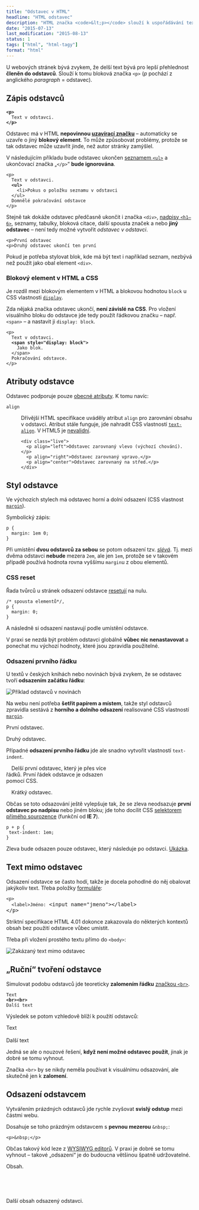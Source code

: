 ```yaml
---
title: "Odstavec v HTML"
headline: "HTML odstavec"
description: "HTML značka <code>&lt;p></code> slouží k uspořádávání textu do odstavců."
date: "2015-07-13"
last_modification: "2015-08-13"
status: 1
tags: ["html", "html-tagy"]
format: "html"
---
```


<p>U webových stránek bývá zvykem, že delší text bývá pro lepší přehlednost <b>členěn do odstavců</b>. Slouží k tomu bloková značka <code>&lt;p></code> (<i>p</i> pochází z anglického <i lang="en">paragraph</i> = odstavec).</p>



<h2 id="zapis">Zápis odstavců</h2>

<pre><code><b>&lt;p></b>
  Text v odstavci.
<b>&lt;/p></b></code></pre>




<p>Odstavec má v HTML <b>nepovinnou <a href="/html-znacky#koncova-volitelna">uzavírací značku</a></b> – automaticky se uzavře o jiný <b>blokový element</b>. To může způsobovat problémy, protože se tak odstavec může uzavřít jinde, než autor stránky zamýšlel.</p>

<p>V následujícím příkladu bude odstavec ukončen <a href="/seznamy#ul">seznamem <code>&lt;ul></code></a> a ukončovací značka „<code>&lt;/p></code>“ <b>bude ignorována</b>.</p>

<pre><code>&lt;p>
  Text v odstavci.
  <b>&lt;ul></b>
    &lt;li>Pokus o položku seznamu v odstavci
  &lt;/ul>
  Domnělé pokračování odstavce
&lt;/p></code></pre>








<p>Stejně tak dokáže odstavec předčasně ukončit i značka <code>&lt;div></code>, <a href="/nadpisy">nadpisy <code>&lt;h1–6></code></a>, seznamy, tabulky, bloková citace, další spousta značek a nebo <b>jiný odstavec</b> – není tedy možné vytvořit <i>odstavec v odstavci</i>.</p>

<pre><code>&lt;p>První odstavec
&lt;p>Druhý odstavec ukončí ten první</code></pre>



<p>Pokud je potřeba stylovat blok, kde má být text i například seznam, nezbývá než použít jako obal element <code>&lt;div></code>.</p>


<h3 id="blokovy">Blokový element v HTML a CSS</h3>

<p>Je rozdíl mezi blokovým elementem v HTML a blokovou hodnotou <code>block</code> u CSS vlastnosti <a href="/display"><code>display</code></a>.</p>

<p>Zda nějaká značka odstavec ukončí, <b>není závislé na CSS</b>. Pro vložení visuálního bloku do odstavce jde tedy použít řádkovou značku – např. <code>&lt;span></code> – a nastavit ji <code>display: block</code>.</p>


<pre><code>&lt;p>
  Text v odstavci.
  <b>&lt;span style="display: block"></b>
    Jako blok.
  &lt;/span>
  Pokračování odstavce.
&lt;/p></code></pre>









<h2 id="atributy">Atributy odstavce</h2>

<p>Odstavec podporuje pouze <a href="/obecne-atributy">obecné atributy</a>. K tomu navíc:</p>

<dl>
  <dt id="align"><code>align</code></dt>
  <dd>
    <p>Dřívější HTML specifikace uváděly atribut <code>align</code> pro zarovnání obsahu v odstavci. Atribut stále funguje, jde nahradit CSS vlastností <a href="/text-align"><code>text-align</code></a>. V HTML5 je <a href="/validita">nevalidní</a>.</p>
    
    <div class="live">
      <p align="left">Odstavec zarovnaný vlevo (výchozí chování).</p>
      <p align="right">Odstavec zarovnaný vpravo.</p>
      <p align="center">Odstavec zarovnaný na střed.</p>      
    </div>
  </dd>
</dl>






<h2 id="styl">Styl odstavce</h2>

<p>Ve výchozích stylech má odstavec horní a dolní odsazení (CSS vlastnost <a href="/margin"><code>margin</code></a>).</p>

<p>Symbolický zápis:</p>

<pre><code>p {
  margin: 1em 0;
}</code></pre>





<p>Při umístění <b>dvou odstavců za sebou</b> se potom odsazení tzv. <a href="/margin#spojovani"><i>slévá</i></a>. Tj. mezi dvěma odstavci <b>nebude</b> mezera <code>2em</code>, ale jen <code>1em</code>, protože se v takovém případě používá hodnota rovna vyššímu <code>margin</code>u z obou elementů.</p>


<h3 id="reset">CSS reset</h3>

<p>Řada tvůrců u stránek odsazení odstavce <a href="/css-reset">resetují</a> na nulu.</p>

<pre><code>/* spousta elementů*/, 
p {
  margin: 0;
}</code></pre>






<p>A následně si odsazení nastavují podle umístění odstavce.</p>

<p>V praxi se nezdá být problém odstavci globálně <b>vůbec nic nenastavovat</b> a ponechat mu výchozí hodnoty, které jsou zpravidla použitelné.</p>



<h3 id="prvni-radek">Odsazení prvního řádku</h3>

<p>U textů v českých knihách nebo novinách bývá zvykem, že se odstavec tvoří <b>odsazením začátku řádku</b>:</p>

<p><img src="/files/odstavec/noviny-odstavec.jpg" alt="Příklad odstavců v novinách" class="border"></p>



















<p>Na webu není potřeba <b>šetřit papírem a místem</b>, takže styl odstavců zpravidla sestává z <b>horního a dolního odsazení</b> realisované CSS vlastností <a href="/margin"><code>margin</code></a>.</p>

<div class="live">
  <p>První odstavec.</p>
  
  <p>Druhý odstavec.</p>
</div>




<p>Případné <b>odsazení prvního řádku</b> jde ale snadno vytvořit vlastností <code>text-indent</code>.</p>

<div class="live">
  <style>
    .odsazeny {
      text-indent: 1em;
      max-width: 20em;
    }
  </style>
  <p class="odsazeny">Delší první odstavec, který je přes více řádků. První řádek odstavce je odsazen pomocí CSS.</p>
  
  <p class="odsazeny">Krátký odstavec.</p>
</div>

<p>Občas se toto odsazování ještě vylepšuje tak, že se zleva neodsazuje <b>první odstavec po nadpisu</b> nebo jiném bloku; jde toho docílit CSS <a href="/css-selektory#primy-sourozenec">selektorem přímého sourozence</a> (funkční od <b>IE 7</b>).</p>

<pre><code>p + p {
 text-indent: 1em;
}</code></pre>



<p>Zleva bude odsazen pouze odstavec, který následuje po odstavci. <a href="http://kod.djpw.cz/efob">Ukázka</a>.</p>



<h2 id="mimo-odstavec">Text mimo odstavec</h2>

<p>Odsazení odstavce se často hodí, takže je docela pohodlné do něj obalovat jakýkoliv text. Třeba položky <a href="/formulare">formuláře</a>:</p>

<pre><code>&lt;p>
  &lt;label>Jméno:</code> &lt;input name="jmeno">&lt;/label>
&lt;/p></pre>



<p>Striktní specifikace HTML 4.01 dokonce zakazovala do některých kontextů obsah bez použití odstavce vůbec umístit.</p>

<p>Třeba při vložení prostého textu přímo do <code>&lt;body></code>:</p>

<p><img src="/files/odstavec/bez-odstavce.png" alt="Zakázaný text mimo odstavec" class="border"></p>














<h2 id="rucni">„Ruční“ tvoření odstavce</h2>

<p>Simulovat podobu odstavců jde teoreticky <b>zalomením řádku</b> <a href="/odradkovani#br">značkou <code>&lt;br></code></a>.</p>

<pre><code>Text
<b>&lt;br>&lt;br></b>
Další text</code></pre>





<p>Výsledek se potom vzhledově blíží k použití odstavců:</p>

<div class="live no-source">
  Text
<br><br>
Další text
</div>



<p>Jedná se ale o nouzové řešení, <b>když není možné odstavec použít</b>, jinak je dobré se tomu vyhnout.</p>

<p>Značka <code>&lt;br></code> by se nikdy neměla používat k visuálnímu odsazování, ale skutečně jen k <b>zalomení</b>.</p>




<h2 id="odsazeni">Odsazení odstavcem</h2>

<p>Vytvářením prázdných odstavců jde rychle zvyšovat <b>svislý odstup</b> mezi částmi webu.</p>

<p>Dosahuje se toho prázdným odstavcem s <b>pevnou mezerou</b> <code>&amp;nbsp;</code>:</p>

<pre><code>&lt;p>&amp;nbsp;&lt;/p></code></pre>




<p>Občas takový kód leze z <a href="/wysiwyg">WYSIWYG editorů</a>. V praxi je dobré se tomu vyhnout – takové „odsazení“ je do budoucna většinou špatně udržovatelné.</p>

<div class="live no-source">
  <p>Obsah.</p>
  <p>&nbsp;</p>
  <p>&nbsp;</p>
  <p>Další obsah odsazený odstavci.</p>
</div>